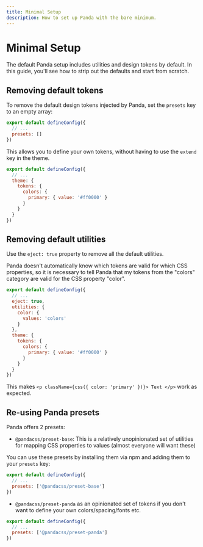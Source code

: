 ```yaml
---
title: Minimal Setup
description: How to set up Panda with the bare minimum.
---
```


# Minimal Setup

The default Panda setup includes utilities and design tokens by default. In this guide, you'll see how to strip out the defaults and start from scratch.

## Removing default tokens

To remove the default design tokens injected by Panda, set the `presets` key to an empty array:

```js
export default defineConfig({
  // ...
  presets: []
})
```

This allows you to define your own tokens, without having to use the `extend` key in the theme.

```js
export default defineConfig({
  // ...
  theme: {
    tokens: {
      colors: {
        primary: { value: '#ff0000' }
      }
    }
  }
})
```

## Removing default utilities

Use the `eject: true` property to remove all the default utilities.

Panda doesn't automatically know which tokens are valid for which CSS properties, so it is necessary to tell Panda that my tokens from the "colors" category are valid for the CSS property "color".

```js
export default defineConfig({
  // ...
  eject: true,
  utilities: {
    color: {
      values: 'colors'
    }
  },
  theme: {
    tokens: {
      colors: {
        primary: { value: '#ff0000' }
      }
    }
  }
})
```

This makes `<p className={css({ color: 'primary' })}> Text </p>` work as expected.

## Re-using Panda presets

Panda offers 2 presets:

- `@pandacss/preset-base`: This is a relatively unopinionated set of utilities for mapping CSS properties to values (almost everyone will want these)

You can use these presets by installing them via npm and adding them to your `presets` key:

```js
export default defineConfig({
  // ...
  presets: ['@pandacss/preset-base']
})
```

- `@pandacss/preset-panda` as an opinionated set of tokens if you don't want to define your own colors/spacing/fonts etc.

```js
export default defineConfig({
  // ...
  presets: ['@pandacss/preset-panda']
})
```
